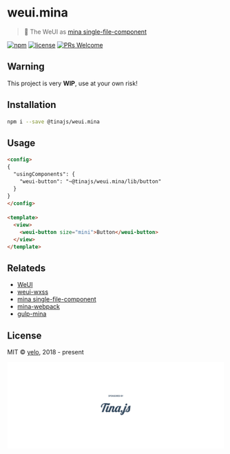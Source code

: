 # weui.mina
> :green_apple: The WeUI as [mina single-file-component](https://tina.js.org/#/guide/single-file-component)

[![npm](https://img.shields.io/npm/v/@tinajs/weui.mina.svg?style=flat-square)](https://www.npmjs.com/package/@tinajs/weui.mina)
[![license](https://img.shields.io/github/license/tinajs/weui.mina.svg?style=flat-square)](./LICENSE)
[![PRs Welcome](https://img.shields.io/badge/PRs-welcome-brightgreen.svg?style=flat-square)](http://makeapullrequest.com)

## Warning
This project is very **WIP**, use at your own risk!

## Installation
```bash
npm i --save @tinajs/weui.mina
```

## Usage
```html
<config>
{
  "usingComponents": {
    "weui-button": "~@tinajs/weui.mina/lib/button"
  }
}
</config>

<template>
  <view>
    <weui-button size="mini">Button</weui-button>
  </view>
</template>
```

## Relateds
- [WeUI](https://github.com/Tencent/weui)
- [weui-wxss](https://github.com/Tencent/weui-wxss)
- [mina single-file-component](https://tina.js.org/#/guide/single-file-component)
- [mina-webpack](https://github.com/tinajs/mina-webpack)
- [gulp-mina](https://github.com/tinajs/gulp-mina)

## License
MIT &copy; [yelo](https://github.com/imyelo), 2018 - present

[![](https://github.com/tinajs/assets/raw/master/images/banners/sponsored.png)](https://github.com/tinajs/tina)
